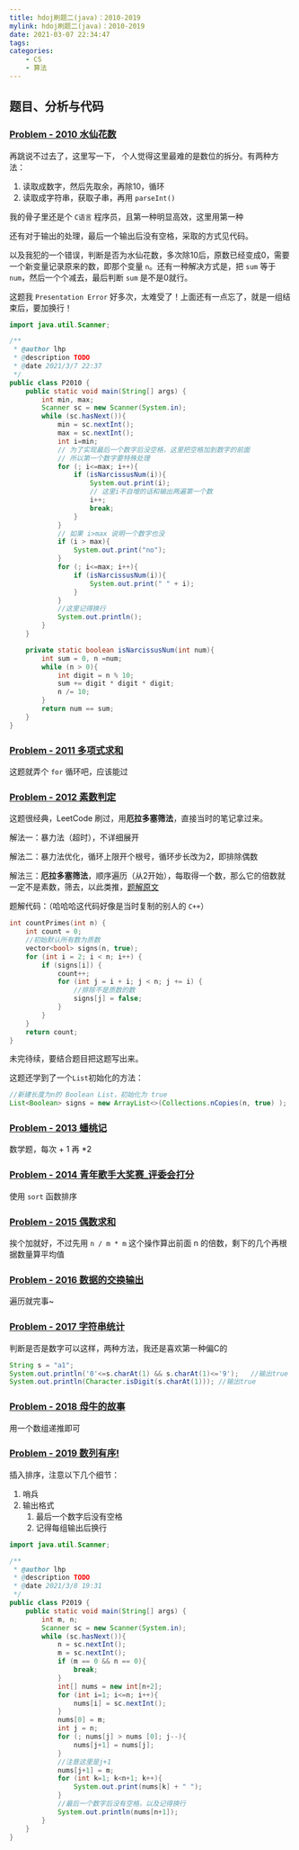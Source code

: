 ```yaml
---
title: hdoj刷题二(java)：2010-2019
mylink: hdoj刷题二(java)：2010-2019
date: 2021-03-07 22:34:47
tags:
categories:
	- CS
	- 算法
---
```


## 题目、分析与代码

### [Problem - 2010 水仙花数](http://acm.hdu.edu.cn/showproblem.php?pid=2010)

再跳说不过去了，这里写一下， 个人觉得这里最难的是数位的拆分。有两种方法：

1. 读取成数字，然后先取余，再除10，循环
2. 读取成字符串，获取子串，再用 `parseInt()`

我的骨子里还是个 `C语言` 程序员，且第一种明显高效，这里用第一种

还有对于输出的处理，最后一个输出后没有空格，采取的方式见代码。

以及我犯的一个错误，判断是否为水仙花数，多次除10后，原数已经变成0，需要一个新变量记录原来的数，即那个变量 `n`。还有一种解决方式是，把 `sum` 等于 `num`，然后一个个减去，最后判断 `sum` 是不是0就行。

这题我 `Presentation Error` 好多次，太难受了！上面还有一点忘了，就是一组结束后，要加换行！

```java
import java.util.Scanner;

/**
 * @author lhp
 * @description TODO
 * @date 2021/3/7 22:37
 */
public class P2010 {
    public static void main(String[] args) {
        int min, max;
        Scanner sc = new Scanner(System.in);
        while (sc.hasNext()){
            min = sc.nextInt();
            max = sc.nextInt();
            int i=min;
            // 为了实现最后一个数字后没空格，这里把空格加到数字的前面
            // 所以第一个数字要特殊处理
            for (; i<=max; i++){
                if (isNarcissusNum(i)){
                    System.out.print(i);
                    // 这里i不自增的话和输出两遍第一个数
                    i++;
                    break;
                }
            }
            // 如果 i>max 说明一个数字也没
            if (i > max){
                System.out.print("no");
            }
            for (; i<=max; i++){
                if (isNarcissusNum(i)){
                    System.out.print(" " + i);
                }
            }
            //这里记得换行
            System.out.println();
        }
    }

    private static boolean isNarcissusNum(int num){
        int sum = 0, n =num;
        while (n > 0){
            int digit = n % 10;
            sum += digit * digit * digit;
            n /= 10;
        }
        return num == sum;
    }
}
```

### [Problem - 2011 多项式求和](http://acm.hdu.edu.cn/showproblem.php?pid=2011)

这题就弄个 `for` 循环吧，应该能过

### [Problem - 2012 素数判定](http://acm.hdu.edu.cn/showproblem.php?pid=2012)

这题很经典，LeetCode 刷过，用**厄拉多塞筛法**，直接当时的笔记拿过来。

解法一：暴力法（超时），不详细展开

解法二：暴力法优化，循环上限开个根号，循环步长改为2，即排除偶数

解法三：**厄拉多塞筛法**，顺序遍历（从2开始），每取得一个数，那么它的倍数就一定不是素数，筛去，以此类推，[题解原文](https://leetcode-cn.com/problems/count-primes/solution/ji-shu-zhi-shu-bao-li-fa-ji-you-hua-shai-fa-ji-you/)

题解代码：（哈哈哈这代码好像是当时复制的别人的 `C++`）

```c++
int countPrimes(int n) {
    int count = 0;
    //初始默认所有数为质数
    vector<bool> signs(n, true);
    for (int i = 2; i < n; i++) {
        if (signs[i]) {
            count++;
            for (int j = i + i; j < n; j += i) {
                //排除不是质数的数
                signs[j] = false;
            }
        }
    }
    return count;
}
```

未完待续，要结合题目把这题写出来。

这题还学到了一个`List`初始化的方法：

```java
//新建长度为n的 Boolean List，初始化为 true
List<Boolean> signs = new ArrayList<>(Collections.nCopies(n, true) );
```

### [Problem - 2013 蟠桃记](http://acm.hdu.edu.cn/showproblem.php?pid=2013)

数学题，每次 + 1 再 *2

### [Problem - 2014 青年歌手大奖赛_评委会打分](http://acm.hdu.edu.cn/showproblem.php?pid=2014)

使用 `sort` 函数排序

### [Problem - 2015 偶数求和](http://acm.hdu.edu.cn/showproblem.php?pid=2015)

挨个加就好，不过先用 `n / m * m` 这个操作算出前面 n 的倍数，剩下的几个再根据数量算平均值

### [Problem - 2016 数据的交换输出](http://acm.hdu.edu.cn/showproblem.php?pid=2016)

遍历就完事~

### [Problem - 2017 字符串统计](http://acm.hdu.edu.cn/showproblem.php?pid=2017)

判断是否是数字可以这样，两种方法，我还是喜欢第一种偏C的

```java
String s = "a1";
System.out.println('0'<=s.charAt(1) && s.charAt(1)<='9');   //输出true
System.out.println(Character.isDigit(s.charAt(1))); //输出true
```

### [Problem - 2018 母牛的故事](http://acm.hdu.edu.cn/showproblem.php?pid=2018)

用一个数组递推即可

### [Problem - 2019 数列有序!](http://acm.hdu.edu.cn/showproblem.php?pid=2019)

插入排序，注意以下几个细节：

1. 哨兵
2. 输出格式
   1. 最后一个数字后没有空格
   2. 记得每组输出后换行

```java
import java.util.Scanner;

/**
 * @author lhp
 * @description TODO
 * @date 2021/3/8 19:31
 */
public class P2019 {
    public static void main(String[] args) {
        int m, n;
        Scanner sc = new Scanner(System.in);
        while (sc.hasNext()){
            n = sc.nextInt();
            m = sc.nextInt();
            if (m == 0 && n == 0){
                break;
            }
            int[] nums = new int[n+2];
            for (int i=1; i<=n; i++){
                nums[i] = sc.nextInt();
            }
            nums[0] = m;
            int j = n;
            for (; nums[j] > nums [0]; j--){
                nums[j+1] = nums[j];
            }
            //注意这里是j+1
            nums[j+1] = m;
            for (int k=1; k<n+1; k++){
                System.out.print(nums[k] + " ");
            }
            //最后一个数字后没有空格，以及记得换行
            System.out.println(nums[n+1]);
        }
    }
}

```

